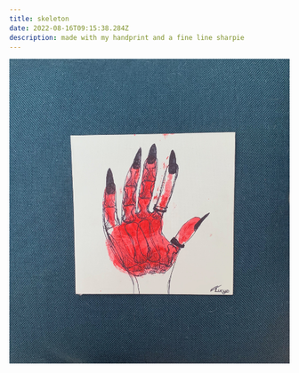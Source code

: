 ```yaml
---
title: skeleton
date: 2022-08-16T09:15:38.284Z
description: made with my handprint and a fine line sharpie
---
```

![](img_6989.jpg)